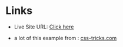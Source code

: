 # Links

- Live Site URL: [Click here](https://grid-examples.vercel.app/)
 
- a lot of this example from : [css-tricks.com](https://css-tricks.com/)